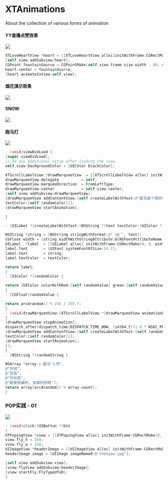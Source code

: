 # XTAnimations
About the collection of various forms of animation

#### YY直播点赞效果
![](http://ww4.sinaimg.cn/large/e6a4355cgw1f5ttdqlqrvg208w0h2x6s.gif)
```objectivec
XTLoveHeartView *heart = [[XTLoveHeartView alloc]initWithFrame:CGRectMake(0, 0, 40, 40)];
[self.view addSubview:heart];
CGPoint fountainSource = CGPointMake(self.view.frame.size.width - 80, self.view.bounds.size.height - 30 / 2.0 - 10);
heart.center = fountainSource;
[heart animateInView:self.view];
```
#### 烟花演示效果
![](http://ww3.sinaimg.cn/large/e6a4355cgw1f5tll5lp8qg208w0gk7wk.gif)

#### SNOW
![](http://ww4.sinaimg.cn/large/e6a4355cgw1f61moqud49g208w0gp4qq.gif)

#### 跑马灯
![](http://ww4.sinaimg.cn/large/e6a4355cgw1f61mq3x60gg208w0gnkjl.gif)
```objectivec
- (void)viewDidLoad {
[super viewDidLoad];
// Do any additional setup after loading the view.
self.view.backgroundColor = [UIColor blackColor];

XTScrollLabelView *drawMarqueeView  = [[XTScrollLabelView alloc] initWithFrame:CGRectMake(0, 0, 250.f, 20)];
drawMarqueeView.delegate          = self;
drawMarqueeView.marqueeDirection  = FromLeftType;
drawMarqueeView.center            = self.view.center;
[self.view addSubview:drawMarqueeView];
[drawMarqueeView addContentView:[self createLabelWithText:@"夏天是个很好的季节, 而夏天然后是简书的推荐作者, 喜欢分享!"
textColor:[self randomColor]]];
[drawMarqueeView startAnimation];

}

- (UILabel *)createLabelWithText:(NSString *)text textColor:(UIColor *)textColor {

NSString *string = [NSString stringWithFormat:@" %@ ", text];
CGFloat width = [string widthWithStringAttribute:@{NSFontAttributeName : [UIFont systemFontOfSize:14.f]}];
UILabel  *label  = [[UILabel alloc] initWithFrame:CGRectMake(0, 0, width, 20)];
label.font       = [UIFont systemFontOfSize:14.f];
label.text       = string;
label.textColor  = textColor;

return label;
}
- (UIColor *)randomColor {

return [UIColor colorWithRed:[self randomValue] green:[self randomValue] blue:[self randomValue] alpha:1];
}
- (CGFloat)randomValue {

return arc4random() % 256 / 255.f;
}
- (void)drawMarqueeView:(XTScrollLabelView *)drawMarqueeView animationDidStopFinished:(BOOL)finished
{
[drawMarqueeView stopAnimation];
dispatch_after(dispatch_time(DISPATCH_TIME_NOW, (int64_t)(1.0 * NSEC_PER_SEC)), dispatch_get_main_queue(), ^{
[drawMarqueeView addContentView:[self createLabelWithText:[self randomString]
textColor:[self randomColor]]];
[drawMarqueeView startAnimation];
});
}
- (NSString *)randomString {

NSArray *array = @[@"人帅",
@"年轻",
@"刻苦",
@"开玩笑",
@"都是我编的, 前面的别跑"];
return array[arc4random() % array.count];
}

```
### POP实践 - 01

![](http://ww4.sinaimg.cn/large/e6a4355cgw1f6aq37wc1ag208w0gib2d.gif)

```objectivec
- (void)click:(UIButton *)btn
{
XTPopingView *view = [[XTPopingView alloc] initWithFrame:CGRectMake(0, 0, self.view.frame.size.width, self.view.frame.size.height)];
view.fly_h = 350;
view.fly_w = 250;
UIImageView *headerImage = [[UIImageView alloc] initWithFrame:CGRectMake(0, 0, view.fly_w, view.fly_h)];
headerImage.image = [UIImage imageNamed:@"chenyao.jpg"];

[self.view addSubview:view];
[view.flyView addSubview:headerImage];
[view startFly:FlyTypeUToD];
}
```
